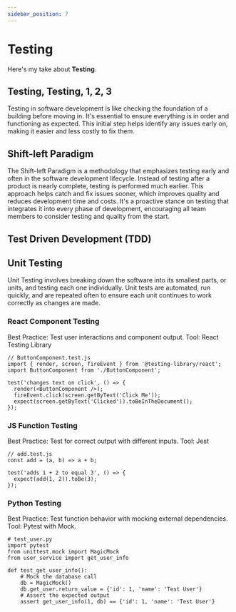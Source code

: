 ```yaml
---
sidebar_position: 7
---
```


# Testing

Here's my take about **Testing**.

## Testing, Testing, 1, 2, 3
Testing in software development is like checking the foundation of a building before moving in. It's essential to ensure everything is in order and functioning as expected. This initial step helps identify any issues early on, making it easier and less costly to fix them.

## Shift-left Paradigm
The Shift-left Paradigm is a methodology that emphasizes testing early and often in the software development lifecycle. Instead of testing after a product is nearly complete, testing is performed much earlier. This approach helps catch and fix issues sooner, which improves quality and reduces development time and costs. It's a proactive stance on testing that integrates it into every phase of development, encouraging all team members to consider testing and quality from the start.

## Test Driven Development (TDD)

## Unit Testing
Unit Testing involves breaking down the software into its smallest parts, or units, and testing each one individually. Unit tests are automated, run quickly, and are repeated often to ensure each unit continues to work correctly as changes are made.

### React Component Testing
Best Practice: Test user interactions and component output.
Tool: React Testing Library
```
// ButtonComponent.test.js
import { render, screen, fireEvent } from '@testing-library/react';
import ButtonComponent from './ButtonComponent';

test('changes text on click', () => {
  render(<ButtonComponent />);
  fireEvent.click(screen.getByText('Click Me'));
  expect(screen.getByText('Clicked')).toBeInTheDocument();
});
```

### JS Function Testing
Best Practice: Test for correct output with different inputs.
Tool: Jest
```
// add.test.js
const add = (a, b) => a + b;

test('adds 1 + 2 to equal 3', () => {
  expect(add(1, 2)).toBe(3);
});
```

### Python Testing
Best Practice: Test function behavior with mocking external dependencies.
Tool: Pytest with Mock.
```
# test_user.py
import pytest
from unittest.mock import MagicMock
from user_service import get_user_info

def test_get_user_info():
    # Mock the database call
    db = MagicMock()
    db.get_user.return_value = {'id': 1, 'name': 'Test User'}
    # Assert the expected output
    assert get_user_info(1, db) == {'id': 1, 'name': 'Test User'}
```


